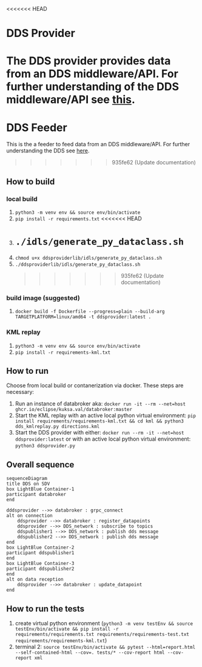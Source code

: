 <<<<<<< HEAD

# DDS Provider

# The DDS provider provides data from an DDS middleware/API. For further understanding of the DDS middleware/API see [this](https://www.dds-foundation.org/what-is-dds-3/).

# DDS Feeder

This is the a feeder to feed data from an DDS middleware/API. For further understanding the DDS see [here](https://www.dds-foundation.org/what-is-dds-3/).

> > > > > > > 935fe62 (Update documentation)

## How to build

### local build

1. `python3 -m venv env && source env/bin/activate`
2. `pip install -r requirements.txt`
   <<<<<<< HEAD
3. # `./idls/generate_py_dataclass.sh`
4. `chmod u+x ddsproviderlib/idls/generate_py_dataclass.sh`
5. `./ddsproviderlib/idls/generate_py_dataclass.sh`
   > > > > > > > 935fe62 (Update documentation)

### build image (suggested)

1. `docker build -f Dockerfile --progress=plain --build-arg TARGETPLATFORM=linux/amd64 -t ddsprovider:latest .`

### KML replay

1. `python3 -m venv env && source env/bin/activate`
2. `pip install -r requirements-kml.txt`

## How to run

Choose from local build or contanerization via docker.
These steps are necessary:

1. Run an instance of databroker aka: `docker run -it --rm --net=host ghcr.io/eclipse/kuksa.val/databroker:master`
2. Start the KML replay with an active local python virtual environment: `pip install requirements/requirements-kml.txt && cd kml && python3 dds_kmlreplay.py directions.kml`
3. Start the DDS provider with either: `docker run --rm -it --net=host ddsprovider:latest` or with an active local python virtual environment: `python3 ddsprovider.py`

## Overall sequence

```mermaid
sequenceDiagram
title DDS on SDV
box LightBlue Container-1
participant databroker
end

dddsprovider -->> databroker : grpc_connect
alt on connection
    ddsprovider -->> databroker : register_datapoints
    ddsprovider -->> DDS_network : subscribe to topics
    ddspublisher1 -->> DDS_network : publish dds message
    ddspublisher2 -->> DDS_network : publish dds message
end
box LightBlue Container-2
participant ddspublisher1
end
box LightBlue Container-3
participant ddspublisher2
end
alt on data reception
    ddsprovider -->> databroker : update_datapoint
end
```

## How to run the tests

1. create virtual python environment (`python3 -m venv testEnv && source testEnv/bin/activate && pip install -r requirements/requirements.txt requirements/requirements-test.txt requirements/requirements-kml.txt`)
2. terminal 2: `source testEnv/bin/activate && pytest --html=report.html --self-contained-html --cov=. tests/* --cov-report html --cov-report xml`

